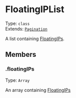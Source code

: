 # FloatingIPList

Type: `class`<br>
Extends: [`Pagination`](pagination.md)

A list containing [FloatingIPs](floatingip.md).

## Members

### .floatingIPs

Type: `Array`

An array containing [FloatingIPs](floatingip.md)